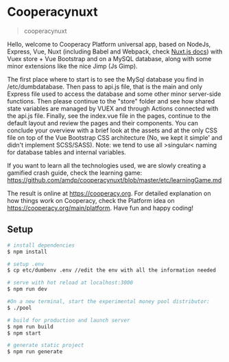 # Cooperacynuxt

> cooperacynuxt

Hello, welcome to Cooperacy Platform universal app, based on NodeJs, Express, Vue, Nuxt (including Babel and Webpack, check [Nuxt.js docs](https://nuxtjs.org)) with Vuex store + Vue Bootstrap and on a MySQL database, along with some minor extensions like the nice Jimp (Js Gimp).

The first place where to start is to see the MySql database you find in /etc/dumbdatabase. Then pass to api.js file, that is the main and only Express file used to access the database and some other minor server-side functions. Then please continue to the "store" folder and see how shared state variables are managed by VUEX and through Actions connected with the api.js file.
Finally, see the index.vue file in the pages, continue to the default layout and review the pages and their components.
You can conclude your overview with a brief look at the assets and at the only CSS file on top of the Vue Bootstrap CSS architecture (No, we kept it simple' and didn't implement SCSS/SASS). Note: we tend to use all >singular< naming for database tables and internal variables.

If you want to learn all the technologies used, we are slowly creating a gamified crash guide, check the learning game:
https://github.com/amdp/cooperacynuxt/blob/master/etc/learningGame.md

The result is online at https://cooperacy.org. For detailed explanation on how things work on Cooperacy, check the Platform idea on https://cooperacy.org/main/platform. Have fun and happy coding!

## Setup

```bash
# install dependencies
$ npm install

# setup .env
$ cp etc/dumbenv .env //edit the env with all the information needed

# serve with hot reload at localhost:3000
$ npm run dev

#On a new terminal, start the experimental money pool distributor:
$ ./pool

# build for production and launch server
$ npm run build
$ npm start

# generate static project
$ npm run generate
```
